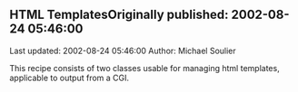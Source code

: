 ## HTML TemplatesOriginally published: 2002-08-24 05:46:00 
Last updated: 2002-08-24 05:46:00 
Author: Michael Soulier 
 
This recipe consists of two classes usable for managing html templates, applicable to output from a CGI.
